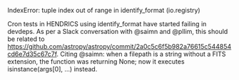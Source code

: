 IndexError: tuple index out of range in identify_format (io.registry)

Cron tests in HENDRICS using identify_format have started failing in devdeps. As per a Slack conversation with @saimn and @pllim, this should be related to https://github.com/astropy/astropy/commit/2a0c5c6f5b982a76615c544854cd6e7d35c67c7f. Citing @saimn: when a filepath is a string without a FITS extension, the function was returning None; now it executes isinstance(args[0], …) instead.